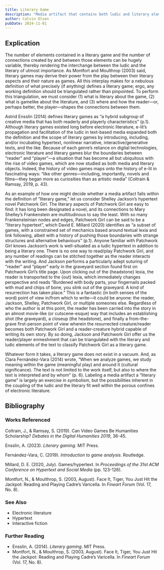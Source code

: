 ```yaml
---
title: Literary Game
description: "Media artifact that contains both ludic and literary elements"
author: Calvin Olsen
pubDate: 2024-11-01
---
```

## Explication

The number of elements contained in a literary game and the number of connections created by and between those elements can be hugely variable, thereby rendering the interchange between the ludic and the literary of utmost importance. As Montfort and Moulthrop (2003) said, literary games may derive their power from the play between their literary aspects and their nature as games. All this interplay makes for a nebulous definition of what precisely (if anything) defines a literary game; ergo, any working definition should be triangulated rather than pinpointed. To perform this triangulation, we must consider (1) what is literary about the game, (2) what is gamelike about the literature, and (3) where and how the reader—or, perhaps better, the player—shapes the connections between them.

Astrid Ensslin (2014) defines literary games as “a hybrid subgroup of creative media that has both readerly and playerly characteristics” (p.1). Although literary games existed long before electronic literature, e-lit’s propagation and facilitation of the ludic in text-based media expanded both the definition and the scope of literary games by introducing, including, and/or incubating hypertext, nonlinear narrative, interactive/generative texts, and the like. Because of each genre’s reliance on digital technologies, electronic literature and literary games blur the boundaries between “reader” and “player”—a situation that has become all but ubiquitous with the rise of video games, which are now studied as both media and literary objects. Indeed, the history of video games maps onto the history of e-lit in fascinating ways: “like other genres—including, importantly, novels and films—they began more as curiosities than as artistic media” (Coltrain & Ramsay, 2019, p. 43).

As an example of how one might decide whether a media artifact falls within the definition of “literary game,” let us consider Shelley Jackson’s hypertext novel Patchwork Girl. The literary aspects of Patchwork Girl are easy to find: it has long been designated a novel, and its connections to Mary Shelley’s Frankenstein are multitudinous to say the least. With so many Frankensteinian nodes and edges, Patchwork Girl can be said to be a “literary hypertext”, which David E. Millard (2020) identifies as “a subset of games, with a constrained set of mechanics based around textual lexia and link following, albeit with a history of pushing those boundaries with strange structures and alternative behaviours” (p.1). Anyone familiar with Patchwork Girl knows Jackson’s work is well-situated as a ludic hypertext in addition to being a literary one. There is no one way to read/play Patchwork Girl, and any number of readings can be stitched together as the reader interacts with the writing. And Jackson performs a particularly adept suturing of “reader” and “player” early in the graveyard section found first on Patchwork Girl’s title page. Upon clicking out of the {headstone} lexia, the reader is transported to the {out} lexia, which immediately changes perspective and reads “Burdened with body parts, your fingernails packed with mud and chips of bone, you slink out of the graveyard. A kind of resurrection has taken place.” This is a fantastic (in both senses of the word) point of view in/from which to write—it could be anyone: the reader, Jackson, Shelley, Patchwork Girl, or multiple someones else. Regardless of who the author is at this point, the reader has been carried into the story in an almost movie-like (or cutscene-esque) way that includes an establishing shot (the graveyard), a closeup (the headstone), and finally a from-the-grave first-person point of view wherein the resurrected creature/reader becomes both Patchwork Girl and a reader-creature hybrid capable of writing its own story. By so doing, Jackson and Patchwork Girl offer us the reader/player enmeshment that can be triangulated with the literary and ludic elements of the text to classify Patchwork Girl as a literary game.

Whatever form it takes, a literary game does not exist in a vacuum. And, as Clara Fernández-Vara (2014) wrote, “When we analyze games, we study meaning within the game (meaningful play) and around it (cultural significance). The text is not limited to the work itself, but also to where the text is interpreted and by whom” (p. 6). Labeling a media artifact a “literary game” is largely an exercise in symbolism, but the possibilities inherent in the coupling of the ludic and the literary fit well within the porous confines of electronic literature.


## Bibliography

### Works Referenced

Coltrain, J., & Ramsay, S. (2019). Can Video Games Be Humanities Scholarship? *Debates in the Digital Humanities 2019*, 36-45.

Ensslin, A. (2023). *Literary gaming*. MIT Press.

Fernández-Vara, C. (2019). *Introduction to game analysis*. Routledge.

Millard, D. E. (2020, July). Games/hypertext. In *Proceedings of the 31st ACM Conference on Hypertext and Social Media* (pp. 123-126).

Montfort, N., & Moulthrop, S. (2003, August). Face It, Tiger, You Just Hit the Jackpot: Reading and Playing Cadre’s Varicella. In *Fineart Forum* (Vol. 17, No. 8). 

### See Also

* Electronic literature
* Hypertext
* Interactive fiction 

### Further Reading

* Ensslin, A. (2014). *Literary gaming*. MIT Press.
* Montfort, N., & Moulthrop, S. (2003, August). Face It, Tiger, You Just Hit the Jackpot: Reading and Playing Cadre’s Varicella. In *Fineart Forum* (Vol. 17, No. 8).